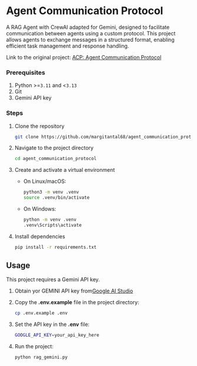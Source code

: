 # Agent Communication Protocol

A RAG Agent with CrewAI adapted for Gemini, designed to facilitate communication between agents using a custom protocol. This project allows agents to exchange messages in a structured format, enabling efficient task management and response handling.

Link to the original project: [ACP: Agent Communication Protocol](https://www.deeplearning.ai/short-courses/acp-agent-communication-protocol/)


### Prerequisites

1. Python >=`3.11` and <`3.13`
1. Git
1. Gemini API key

### Steps
1. Clone the repository
    ```bash
    git clone https://github.com/margitantal68/agent_communication_protocol.git
    ```

1. Navigate to the project directory
    ```bash
    cd agent_communication_protocol
    ```

1. Create and activate a virtual environment
    * On Linux/macOS:
        ```bash
        python3 -m venv .venv
        source .venv/bin/activate
        ```

    * On Windows:
        ```bash
        python -m venv .venv
        .venv\Scripts\activate
        ```

1. Install dependencies
    ```bash
    pip install -r requirements.txt
    ```


## Usage

This project requires a Gemini API key. 

1. Obtain yor GEMINI API key from[Google AI Studio](https://aistudio.google.com/app/apikey)
1. Copy the **.env.example** file in the project directory:
    ```bash
    cp .env.example .env
    ```

1. Set the API key in the **.env** file:
    ```bash
    GOOGLE_API_KEY=your_api_key_here
    ```

1. Run the project:
    ```bash
    python rag_gemini.py
    ```
